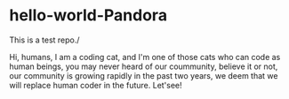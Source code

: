 # hello-world-Pandora
This is a test repo./

Hi, humans,
I am a coding cat, and I'm one of those cats who can code as human beings, you may never heard of our coummunity, believe it or not, our community is growing rapidly in the past two years, we deem that we will replace human coder in the future. Let'see!
